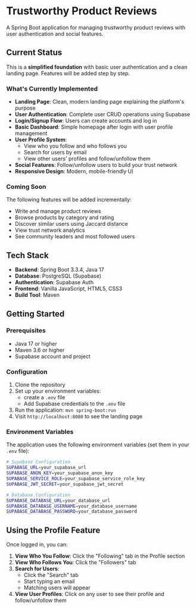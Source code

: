 # Trustworthy Product Reviews

A Spring Boot application for managing trustworthy product reviews with user authentication and social features.

## Current Status

This is a **simplified foundation** with basic user authentication and a clean landing page. Features will be added step by step.

### What's Currently Implemented

- **Landing Page**: Clean, modern landing page explaining the platform's purpose
- **User Authentication**: Complete user CRUD operations using Supabase
- **Login/Signup Flow**: Users can create accounts and log in
- **Basic Dashboard**: Simple homepage after login with user profile management
- **User Profile System**: 
  - View who you follow and who follows you
  - Search for users by email
  - View other users' profiles and follow/unfollow them
- **Social Features**: Follow/unfollow users to build your trust network
- **Responsive Design**: Modern, mobile-friendly UI

### Coming Soon

The following features will be added incrementally:

- Write and manage product reviews
- Browse products by category and rating
- Discover similar users using Jaccard distance
- View trust network analytics
- See community leaders and most followed users

## Tech Stack

- **Backend**: Spring Boot 3.3.4, Java 17
- **Database**: PostgreSQL (Supabase)
- **Authentication**: Supabase Auth
- **Frontend**: Vanilla JavaScript, HTML5, CSS3
- **Build Tool**: Maven

## Getting Started

### Prerequisites

- Java 17 or higher
- Maven 3.6 or higher
- Supabase account and project

### Configuration

1. Clone the repository
2. Set up your environment variables:
   - create a `.env` file
   - Add Supabase credentials to the `.env` file
3. Run the application: `mvn spring-boot:run`
4. Visit `http://localhost:8080` to see the landing page

### Environment Variables

The application uses the following environment variables (set them in your `.env` file):

```bash
# Supabase Configuration
SUPABASE_URL=your_supabase_url
SUPABASE_ANON_KEY=your_supabase_anon_key
SUPABASE_SERVICE_ROLE=your_supabase_service_role_key
SUPABASE_JWT_SECRET=your_supabase_jwt_secret

# Database Configuration
SUPABASE_DATABASE_URL=your_database_url
SUPABASE_DATABASE_USERNAME=your_database_username
SUPABASE_DATABASE_PASSWORD=your_database_password
```

## Using the Profile Feature

Once logged in, you can:

1. **View Who You Follow**: Click the "Following" tab in the Profile section
2. **View Who Follows You**: Click the "Followers" tab
3. **Search for Users**: 
   - Click the "Search" tab
   - Start typing an email
   - Matching users will appear
4. **View User Profiles**: Click on any user to see their profile and follow/unfollow them
